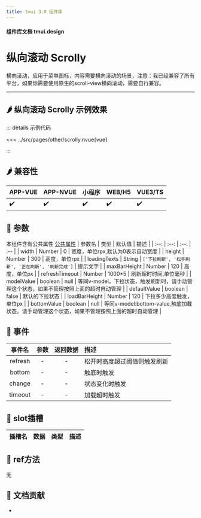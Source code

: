 ```yaml
---
title: tmui 3.0 组件库
---
```


<script setup>
import webview from '../components/mobileWebview.vue'
</script>

#### 组件库文档 tmui.design

# 纵向滚动 Scrolly <Badge type="danger" text="试验 v3.0.83+" vertical="middle" />
横向滚动，应用于菜单图标，内容需要横向滚动的场景，注意：我已经兼容了所有平台，如果你需要使用原生的scroll-view横向滚动，需要自行兼容。

---

## :hot_pepper: 纵向滚动 Scrolly 示例效果

<webview url="https://tmui.design/h5/#/pages/other/scrolly"></webview>

::: details 示例代码

<<< ../src/pages/other/scrolly.nvue{vue}

:::


## :hot_pepper: 兼容性

| APP-VUE | APP-NVUE | 小程序 | WEB/H5 | VUE3/TS |
| --- | --- | --- | --- | --- |
| :heavy_check_mark: | :heavy_check_mark: | :heavy_check_mark: | :heavy_check_mark: | :heavy_check_mark: |

## :seedling: 参数
本组件含有公共属性 [公共属性](/spec/组件公共样式.html)
| 参数名 | 类型 | 默认值 | 描述 |
| :--: | :--: | :--: | :-- |
| width | Number | 0 | 宽度，单位rpx,默认为0表示自动宽度 |
| height | Number | 300 | 高度，单位rpx |
| loadingTexts | String | ```['下拉刷新', '松手刷新', '正在刷新', '刷新完成']``` | 提示文字 |
| maxBarHeight | Number | 120 | 高度，单位px |
| refreshTimeout | Number | 1000*5 | 刷新超时时间,单位毫秒 |
| modelValue | boolean | null | 等同v-model，下拉状态，触发刷新时，请手动管理这个状态，如果不管理按照上面的超时自动管理 |
| defaultValue | boolean | false | 默认的下拉状态 |
| loadBarHeight | Number | 120 | 下拉多少高度触发，单位px |
| bottomValue | boolean | null | 等同v-model:bottom-value,触底加载状态。请手动管理这个状态，如果不管理按照上面的超时自动管理 |


## :rose: 事件
| 事件名 | 参数 | 返回数据 | 描述 |
| :--: | :--: | :--: | :-- |
| refresh | - | - | 松开时高度超过阈值则触发刷新 |
| bottom | - | - | 触底时触发 |
| change | - | - | 状态变化时触发 |
| timeout | - | - | 加载超时触发 |

## :corn: slot插槽
| 插槽名 | 数据 | 类型 | 描述 |
| :--: | :--: | :--: | :-- |

## :green_salad: ref方法
无

## :couplekiss: 文档贡献

-